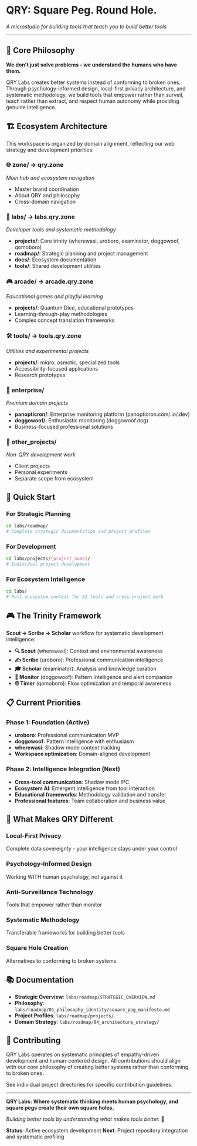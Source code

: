 # QRY: Square Peg. Round Hole.

*A microstudio for building tools that teach you to build better tools*

---

## 🎯 Core Philosophy

**We don't just solve problems - we understand the humans who have them.**

QRY Labs creates better systems instead of conforming to broken ones. Through psychology-informed design, local-first privacy architecture, and systematic methodology, we build tools that empower rather than surveil, teach rather than extract, and respect human autonomy while providing genuine intelligence.

## 🏗️ Ecosystem Architecture

This workspace is organized by domain alignment, reflecting our web strategy and development priorities:

### 🌐 zone/ → qry.zone
*Main hub and ecosystem navigation*
- Master brand coordination
- About QRY and philosophy
- Cross-domain navigation

### 🔬 labs/ → labs.qry.zone
*Developer tools and systematic methodology*
- **projects/**: Core trinity (wherewasi, uroboro, examinator, doggowoof, qomoboro)
- **roadmap/**: Strategic planning and project management
- **docs/**: Ecosystem documentation
- **tools/**: Shared development utilities

### 🎮 arcade/ → arcade.qry.zone
*Educational games and playful learning*
- **projects/**: Quantum Dice, educational prototypes
- Learning-through-play methodologies
- Complex concept translation frameworks

### 🛠️ tools/ → tools.qry.zone
*Utilities and experimental projects*
- **projects/**: miqro, osmotic, specialized tools
- Accessibility-focused applications
- Research prototypes

### 🏢 enterprise/
*Premium domain projects*
- **panopticron/**: Enterprise monitoring platform (panopticron.com/.io/.dev)
- **doggowoof/**: Enthusiastic monitoring (doggowoof.dog)
- Business-focused professional solutions

### 📁 other_projects/
*Non-QRY development work*
- Client projects
- Personal experiments
- Separate scope from ecosystem

## 🚀 Quick Start

### For Strategic Planning
```bash
cd labs/roadmap/
# Complete strategic documentation and project profiles
```

### For Development
```bash
cd labs/projects/[project_name]/
# Individual project development
```

### For Ecosystem Intelligence
```bash
cd labs/
# Full ecosystem context for AI tools and cross-project work
```

## 🎮 The Trinity Framework

**Scout → Scribe → Scholar** workflow for systematic development intelligence:

- **🔍 Scout** (wherewasi): Context and environmental awareness
- **✍️ Scribe** (uroboro): Professional communication intelligence
- **🎓 Scholar** (examinator): Analysis and knowledge curation
- **🚨 Monitor** (doggowoof): Pattern intelligence and alert companion
- **⏰ Timer** (qomoboro): Flow optimization and temporal awareness

## 📋 Current Priorities

### Phase 1: Foundation (Active)
- **uroboro**: Professional communication MVP
- **doggowoof**: Pattern intelligence with enthusiasm
- **wherewasi**: Shadow mode context tracking
- **Workspace optimization**: Domain-aligned development

### Phase 2: Intelligence Integration (Next)
- **Cross-tool communication**: Shadow mode IPC
- **Ecosystem AI**: Emergent intelligence from tool interaction
- **Educational frameworks**: Methodology validation and transfer
- **Professional features**: Team collaboration and business value

## 🌟 What Makes QRY Different

### **Local-First Privacy**
Complete data sovereignty - your intelligence stays under your control

### **Psychology-Informed Design**
Working WITH human psychology, not against it

### **Anti-Surveillance Technology**
Tools that empower rather than monitor

### **Systematic Methodology**
Transferable frameworks for building better tools

### **Square Hole Creation**
Alternatives to conforming to broken systems

## 📚 Documentation

- **Strategic Overview**: `labs/roadmap/STRATEGIC_OVERVIEW.md`
- **Philosophy**: `labs/roadmap/01_philosophy_identity/square_peg_manifesto.md`
- **Project Profiles**: `labs/roadmap/projects/`
- **Domain Strategy**: `labs/roadmap/04_architecture_strategy/`

## 🤝 Contributing

QRY Labs operates on systematic principles of empathy-driven development and human-centered design. All contributions should align with our core philosophy of creating better systems rather than conforming to broken ones.

See individual project directories for specific contribution guidelines.

---

**QRY Labs: Where systematic thinking meets human psychology, and square pegs create their own square holes.**

*Building better tools by understanding what makes tools better.* 🔄

**Status**: Active ecosystem development
**Next**: Project repository integration and systematic profiling
